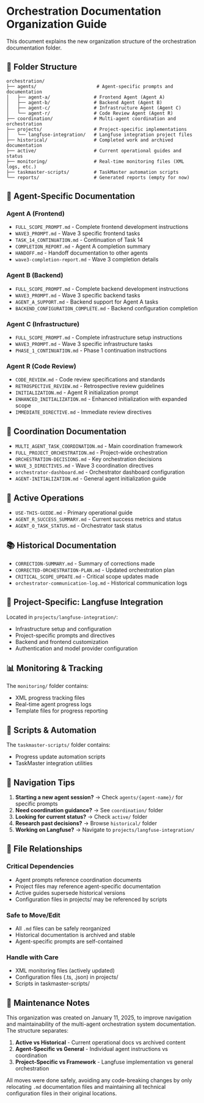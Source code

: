 # Orchestration Documentation Organization Guide

This document explains the new organization structure of the orchestration documentation folder.

## 📁 Folder Structure

```
orchestration/
├── agents/                      # Agent-specific prompts and documentation
│   ├── agent-a/                # Frontend Agent (Agent A)
│   ├── agent-b/                # Backend Agent (Agent B)
│   ├── agent-c/                # Infrastructure Agent (Agent C)
│   └── agent-r/                # Code Review Agent (Agent R)
├── coordination/               # Multi-agent coordination and orchestration
├── projects/                   # Project-specific implementations
│   └── langfuse-integration/   # Langfuse integration project files
├── historical/                 # Completed work and archived documentation
├── active/                     # Current operational guides and status
├── monitoring/                 # Real-time monitoring files (XML logs, etc.)
├── taskmaster-scripts/         # TaskMaster automation scripts
└── reports/                    # Generated reports (empty for now)
```

## 🤖 Agent-Specific Documentation

### Agent A (Frontend)
- `FULL_SCOPE_PROMPT.md` - Complete frontend development instructions
- `WAVE3_PROMPT.md` - Wave 3 specific frontend tasks
- `TASK_14_CONTINUATION.md` - Continuation of Task 14
- `COMPLETION_REPORT.md` - Agent A completion summary
- `HANDOFF.md` - Handoff documentation to other agents
- `wave3-completion-report.md` - Wave 3 completion details

### Agent B (Backend)
- `FULL_SCOPE_PROMPT.md` - Complete backend development instructions
- `WAVE3_PROMPT.md` - Wave 3 specific backend tasks
- `AGENT_A_SUPPORT.md` - Backend support for Agent A tasks
- `BACKEND_CONFIGURATION_COMPLETE.md` - Backend configuration completion

### Agent C (Infrastructure)
- `FULL_SCOPE_PROMPT.md` - Complete infrastructure setup instructions
- `WAVE3_PROMPT.md` - Wave 3 specific infrastructure tasks
- `PHASE_1_CONTINUATION.md` - Phase 1 continuation instructions

### Agent R (Code Review)
- `CODE_REVIEW.md` - Code review specifications and standards
- `RETROSPECTIVE_REVIEW.md` - Retrospective review guidelines
- `INITIALIZATION.md` - Agent R initialization prompt
- `ENHANCED_INITIALIZATION.md` - Enhanced initialization with expanded scope
- `IMMEDIATE_DIRECTIVE.md` - Immediate review directives

## 🔄 Coordination Documentation
- `MULTI_AGENT_TASK_COORDINATION.md` - Main coordination framework
- `FULL_PROJECT_ORCHESTRATION.md` - Project-wide orchestration
- `ORCHESTRATION-DECISIONS.md` - Key orchestration decisions
- `WAVE_3_DIRECTIVES.md` - Wave 3 coordination directives
- `orchestrator-dashboard.md` - Orchestrator dashboard configuration
- `AGENT-INITIALIZATION.md` - General agent initialization guide

## 🚀 Active Operations
- `USE-THIS-GUIDE.md` - Primary operational guide
- `AGENT_R_SUCCESS_SUMMARY.md` - Current success metrics and status
- `AGENT_O_TASK_STATUS.md` - Orchestrator task status

## 📚 Historical Documentation
- `CORRECTION-SUMMARY.md` - Summary of corrections made
- `CORRECTED-ORCHESTRATION-PLAN.md` - Updated orchestration plan
- `CRITICAL_SCOPE_UPDATE.md` - Critical scope updates made
- `orchestrator-communication-log.md` - Historical communication logs

## 🎯 Project-Specific: Langfuse Integration
Located in `projects/langfuse-integration/`:
- Infrastructure setup and configuration
- Project-specific prompts and directives
- Backend and frontend customization
- Authentication and model provider configuration

## 📊 Monitoring & Tracking
The `monitoring/` folder contains:
- XML progress tracking files
- Real-time agent progress logs
- Template files for progress reporting

## 🔧 Scripts & Automation
The `taskmaster-scripts/` folder contains:
- Progress update automation scripts
- TaskMaster integration utilities

## 🧭 Navigation Tips

1. **Starting a new agent session?** → Check `agents/{agent-name}/` for specific prompts
2. **Need coordination guidance?** → See `coordination/` folder
3. **Looking for current status?** → Check `active/` folder
4. **Research past decisions?** → Browse `historical/` folder
5. **Working on Langfuse?** → Navigate to `projects/langfuse-integration/`

## 🔄 File Relationships

### Critical Dependencies
- Agent prompts reference coordination documents
- Project files may reference agent-specific documentation
- Active guides supersede historical versions
- Configuration files in projects/ may be referenced by scripts

### Safe to Move/Edit
- All `.md` files can be safely reorganized
- Historical documentation is archived and stable
- Agent-specific prompts are self-contained

### Handle with Care
- XML monitoring files (actively updated)
- Configuration files (.ts, .json) in projects/
- Scripts in taskmaster-scripts/

## 📝 Maintenance Notes

This organization was created on January 11, 2025, to improve navigation and maintainability of the multi-agent orchestration system documentation. The structure separates:

1. **Active vs Historical** - Current operational docs vs archived content
2. **Agent-Specific vs General** - Individual agent instructions vs coordination
3. **Project-Specific vs Framework** - Langfuse implementation vs general orchestration

All moves were done safely, avoiding any code-breaking changes by only relocating `.md` documentation files and maintaining all technical configuration files in their original locations.